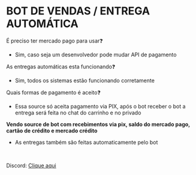 # BOT DE VENDAS / ENTREGA AUTOMÁTICA

É preciso ter mercado pago para usar❓
 - Sim, caso seja um desenvolvedor pode mudar API de pagamento

As entregas automáticas esta funcionando❓
 - Sim, todos os sistemas estão funcionando corretamente

Quais formas de pagamento é aceito❓
 - Essa source só aceita pagamento via PIX, após o bot receber o bot a entrega será feita no chat do carrinho e no privado

**Vendo source de bot com recebimentos via pix, saldo do mercado pago, cartão de crédito e mercado crédito**
 - As entregas também são feitas automaticamente pelo bot
<br>

Discord: [Clique aqui](https://discord.gg/mEmGhZ3F3T)
